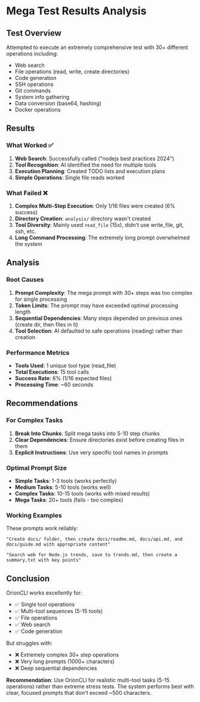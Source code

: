 # Mega Test Results Analysis

## Test Overview
Attempted to execute an extremely comprehensive test with 30+ different operations including:
- Web search
- File operations (read, write, create directories)
- Code generation
- SSH operations
- Git commands
- System info gathering
- Data conversion (base64, hashing)
- Docker operations

## Results

### What Worked ✅
1. **Web Search**: Successfully called ("nodejs best practices 2024")
2. **Tool Recognition**: AI identified the need for multiple tools
3. **Execution Planning**: Created TODO lists and execution plans
4. **Simple Operations**: Single file reads worked

### What Failed ❌
1. **Complex Multi-Step Execution**: Only 1/16 files were created (6% success)
2. **Directory Creation**: `analysis/` directory wasn't created
3. **Tool Diversity**: Mainly used `read_file` (15x), didn't use write_file, git, ssh, etc.
4. **Long Command Processing**: The extremely long prompt overwhelmed the system

## Analysis

### Root Causes
1. **Prompt Complexity**: The mega prompt with 30+ steps was too complex for single processing
2. **Token Limits**: The prompt may have exceeded optimal processing length
3. **Sequential Dependencies**: Many steps depended on previous ones (create dir, then files in it)
4. **Tool Selection**: AI defaulted to safe operations (reading) rather than creation

### Performance Metrics
- **Tools Used**: 1 unique tool type (read_file)
- **Total Executions**: 15 tool calls
- **Success Rate**: 6% (1/16 expected files)
- **Processing Time**: ~60 seconds

## Recommendations

### For Complex Tasks
1. **Break Into Chunks**: Split mega tasks into 5-10 step chunks
2. **Clear Dependencies**: Ensure directories exist before creating files in them
3. **Explicit Instructions**: Use very specific tool names in prompts

### Optimal Prompt Size
- **Simple Tasks**: 1-3 tools (works perfectly)
- **Medium Tasks**: 5-10 tools (works well)
- **Complex Tasks**: 10-15 tools (works with mixed results)
- **Mega Tasks**: 20+ tools (fails - too complex)

### Working Examples
These prompts work reliably:
```
"Create docs/ folder, then create docs/readme.md, docs/api.md, and docs/guide.md with appropriate content"
```

```
"Search web for Node.js trends, save to trends.md, then create a summary.txt with key points"
```

## Conclusion

OrionCLI works excellently for:
- ✅ Single tool operations
- ✅ Multi-tool sequences (5-15 tools)
- ✅ File operations
- ✅ Web search
- ✅ Code generation

But struggles with:
- ❌ Extremely complex 30+ step operations
- ❌ Very long prompts (1000+ characters)
- ❌ Deep sequential dependencies

**Recommendation**: Use OrionCLI for realistic multi-tool tasks (5-15 operations) rather than extreme stress tests. The system performs best with clear, focused prompts that don't exceed ~500 characters.
